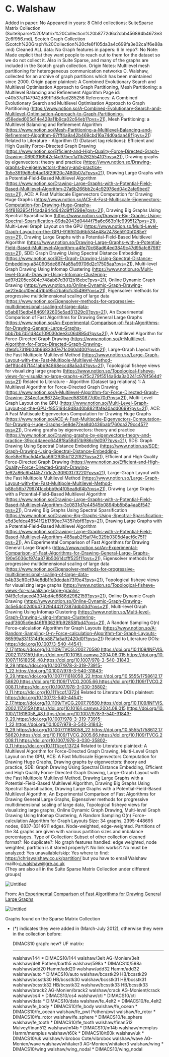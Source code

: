 # C. Walshaw

Added in paper: No
Appeared in years: 8
Child collections: SuiteSparse Matrix Collection (SuiteSparse%20Matrix%20Collection%20b8772d6a2cbb456894b4673e32c6f956.md), Scotch Graph Collection (Scotch%20Graph%20Collection%20cfe6f105da3a4c699fa3e02ca1f6e88a.md)
Cleaned ALL data: No
Graph features in papers: 6
In repo?: No
Note: Made explicit that they want people to reach out to them for the dataset so we do not collect it. Also in Suite Sparse, and many of the graphs are included in the Scotch graph collection.
Origin Notes: Multilevel mesh partitioning for heterogeneous
communication networks
C. Walshaw, collected for an archive of graph partitions which has been maintained since 2000. 
Origin paper plaintext:  A Combined Evolutionary Search and Multilevel Optimisation Approach to Graph Partitioning,  Mesh Partitioning: a Multilevel Balancing and Refinement Algorithm
Page id: e40b37a1147942d89ff1d8dfad285256
References:  A Combined Evolutionary Search and Multilevel Optimisation Approach to Graph Partitioning (https://www.notion.so/A-Combined-Evolutionary-Search-and-Multilevel-Optimisation-Approach-to-Graph-Partitioning-d58eded005d14e428a11b9ca02c64eb1?pvs=21),  Mesh Partitioning: a Multilevel Balancing and Refinement Algorithm (https://www.notion.so/Mesh-Partitioning-a-Multilevel-Balancing-and-Refinement-Algorithm-97fff4a9a42b469cbd16a74d0a4aa48f?pvs=21)
Related to Literature - Algorithm (1) (Dataset tag relations): Efficient and High Quality Force-Directed Graph Drawing (https://www.notion.so/Efficient-and-High-Quality-Force-Directed-Graph-Drawing-0690316942ef4c97bec1a11b26255410?pvs=21), Drawing graphs by eigenvectors: theory and practice (https://www.notion.so/Drawing-graphs-by-eigenvectors-theory-and-practice-1b5e3919d8c94ad18f29f20c7480b07a?pvs=21), Drawing Large Graphs with a Potential-Field-Based Multilevel Algorithm (https://www.notion.so/Drawing-Large-Graphs-with-a-Potential-Field-Based-Multilevel-Algorithm-27a6b266bb2c4c92976ed04d2afe9bed?pvs=21), ACE: A Fast Multiscale Eigenvectors Computation for Drawing Huge Graphs (https://www.notion.so/ACE-A-Fast-Multiscale-Eigenvectors-Computation-for-Drawing-Huge-Graphs-44f8183954f14ada944d642d9ff1298e?pvs=21), Drawing Big Graphs Using Spectral
Sparsification (https://www.notion.so/Drawing-Big-Graphs-Using-Spectral-Sparsification-89da2043d0444f75a6c663b1fc999512?pvs=21), Multi-Level Graph Layout on the GPU (https://www.notion.so/Multi-Level-Graph-Layout-on-the-GPU-916f610d6b534e48a2478e5910bf085e?pvs=21), Drawing Large Graphs with a Potential-Field-Based Multilevel Algorithm (https://www.notion.so/Drawing-Large-Graphs-with-a-Potential-Field-Based-Multilevel-Algorithm-a4fe70c68ad64ed3849c47d95afc8798?pvs=21), SDE: Graph Drawing Using Spectral Distance Embedding (https://www.notion.so/SDE-Graph-Drawing-Using-Spectral-Distance-Embedding-a840905de8674a85a99706d2c17505aa?pvs=21), Multi-level Graph Drawing Using Infomap Clustering (https://www.notion.so/Multi-level-Graph-Drawing-Using-Infomap-Clustering-ad97d205cc804c748ab87d3012b18ebc?pvs=21), Online Dynamic Graph Drawing (https://www.notion.so/Online-Dynamic-Graph-Drawing-ae22e4cc10ec451bb95c2ba6cfc35499?pvs=21), Eigensolver methods for progressive multidimensional scaling of large data (https://www.notion.so/Eigensolver-methods-for-progressive-multidimensional-scaling-of-large-data-b5ab815edb48469192605e5ad31329c0?pvs=21), An Experimental Comparison of Fast Algorithms for Drawing General Large Graphs (https://www.notion.so/An-Experimental-Comparison-of-Fast-Algorithms-for-Drawing-General-Large-Graphs-bbb7bb7d51d84d109030dee3c06d895d?pvs=21), A Multilevel Algorithm for Force-Directed Graph Drawing (https://www.notion.so/A-Multilevel-Algorithm-for-Force-Directed-Graph-Drawing-d1ebfc7319b04b66833d7e71c060d400?pvs=21), Large-Graph Layout with the Fast Multipole Multilevel Method (https://www.notion.so/Large-Graph-Layout-with-the-Fast-Multipole-Multilevel-Method-def1fdc467f441abb94868eccd8a5a34?pvs=21), Topological fisheye views for visualizing large graphs (https://www.notion.so/Topological-fisheye-views-for-visualizing-large-graphs-e2f5c279f5514a6da3a0241c978f564d?pvs=21)
Related to Literature - Algorithm (Dataset tag relations) 1: A Multilevel Algorithm for Force-Directed Graph Drawing (https://www.notion.so/A-Multilevel-Algorithm-for-Force-Directed-Graph-Drawing-234ec1ad86724e0baed5830877d0c70d?pvs=21), Multi-Level Graph Layout on the GPU (https://www.notion.so/Multi-Level-Graph-Layout-on-the-GPU-f855194c9d8a40b8821fafe30add0699?pvs=21), ACE: A Fast Multiscale Eigenvectors Computation for Drawing Huge Graphs (https://www.notion.so/ACE-A-Fast-Multiscale-Eigenvectors-Computation-for-Drawing-Huge-Graphs-5e8de72ea8d0436babf760ca379cc457?pvs=21), Drawing graphs by eigenvectors: theory and practice (https://www.notion.so/Drawing-graphs-by-eigenvectors-theory-and-practice-39ccd4aeec6448f8a58d51b986c9d097?pvs=21), SDE: Graph Drawing Using Spectral Distance Embedding (https://www.notion.so/SDE-Graph-Drawing-Using-Spectral-Distance-Embedding-8ce58ef9bc5d4e1aa66f2935bf122f92?pvs=21), Efficient and High Quality Force-Directed Graph Drawing (https://www.notion.so/Efficient-and-High-Quality-Force-Directed-Graph-Drawing-1e92a86c6b4f4577b1c2c30903173220?pvs=21), Large-Graph Layout with the Fast Multipole Multilevel Method (https://www.notion.so/Large-Graph-Layout-with-the-Fast-Multipole-Multilevel-Method-b88c56b7799741ccbbb9d4f05ea8df4b?pvs=21), Drawing Large Graphs with a Potential-Field-Based Multilevel Algorithm (https://www.notion.so/Drawing-Large-Graphs-with-a-Potential-Field-Based-Multilevel-Algorithm-3c0831d7e44545b0894bb5b8a4aa8f54?pvs=21), Drawing Big Graphs Using Spectral
Sparsification (https://www.notion.so/Drawing-Big-Graphs-Using-Spectral-Sparsification-e5d3efdca48541f2b1789ec74357ebf6?pvs=21), Drawing Large Graphs with a Potential-Field-Based Multilevel Algorithm (https://www.notion.so/Drawing-Large-Graphs-with-a-Potential-Field-Based-Multilevel-Algorithm-485aab2f5af74c329b0305d4acf6c751?pvs=21), An Experimental Comparison of Fast Algorithms for Drawing General Large Graphs (https://www.notion.so/An-Experimental-Comparison-of-Fast-Algorithms-for-Drawing-General-Large-Graphs-190e5036cf974a879b50614cfff525f1?pvs=21), Eigensolver methods for progressive multidimensional scaling of large data (https://www.notion.so/Eigensolver-methods-for-progressive-multidimensional-scaling-of-large-data-b4b33cff0cf94e8db1fd3dcdab73f9e4?pvs=21), Topological fisheye views for visualizing large graphs (https://www.notion.so/Topological-fisheye-views-for-visualizing-large-graphs-94f9c1efaeed4304bd4c6686d2962159?pvs=21), Online Dynamic Graph Drawing (https://www.notion.so/Online-Dynamic-Graph-Drawing-3c5e54c02d0b473294442f7387ddb03d?pvs=21), Multi-level Graph Drawing Using Infomap Clustering (https://www.notion.so/Multi-level-Graph-Drawing-Using-Infomap-Clustering-eadf3605c6ed46ff93629fb92858fbd4?pvs=21), A Random Sampling O(n) Force-calculation Algorithm for Graph Layouts (https://www.notion.so/A-Random-Sampling-O-n-Force-calculation-Algorithm-for-Graph-Layouts-86599a831f314d1cb8871a5a92420d0f?pvs=21)
Related to Literature DOIs: https://doi.org/10.1007/3-540-44541-2_17,https://doi.org/10.1109/TVCG.2007.70580,https://doi.org/10.1109/INFVIS.2002.1173159,https://doi.org/10.1016/j.camwa.2004.08.015,https://doi.org/10.1007/11618058_48,https://doi.org/10.1007/978-3-540-31843-9_29,https://doi.org/10.1007/978-3-319-73915-1_22,https://doi.org/10.1007/978-3-540-31843-9_29,https://doi.org/10.1007/11618058_22,https://doi.org/10.5555/1758612.1758620,https://doi.org/10.1109/TVCG.2005.66,https://doi.org/10.1109/TVCG.2008.11,https://doi.org/10.1007/978-3-030-35802-0_11,https://doi.org/10.1111/cgf.13724
Related to Literature DOIs plaintext: https://doi.org/10.1007/3-540-44541-2_17,https://doi.org/10.1109/TVCG.2007.70580,https://doi.org/10.1109/INFVIS.2002.1173159,https://doi.org/10.1016/j.camwa.2004.08.015,https://doi.org/10.1007/11618058_48,https://doi.org/10.1007/978-3-540-31843-9_29,https://doi.org/10.1007/978-3-319-73915-1_22,https://doi.org/10.1007/978-3-540-31843-9_29,https://doi.org/10.1007/11618058_22,https://doi.org/10.5555/1758612.1758620,https://doi.org/10.1109/TVCG.2005.66,https://doi.org/10.1109/TVCG.2008.11,https://doi.org/10.1007/978-3-030-35802-0_11,https://doi.org/10.1111/cgf.13724
Related to Literature plaintext: A Multilevel Algorithm for Force-Directed Graph Drawing, Multi-Level Graph Layout on the GPU, ACE: A Fast Multiscale Eigenvectors Computation for Drawing Huge Graphs, Drawing graphs by eigenvectors: theory and practice, SDE: Graph Drawing Using Spectral Distance Embedding, Efficient and High Quality Force-Directed Graph Drawing, Large-Graph Layout with the Fast Multipole Multilevel Method, Drawing Large Graphs with a Potential-Field-Based Multilevel Algorithm, Drawing Big Graphs Using Spectral
Sparsification, Drawing Large Graphs with a Potential-Field-Based Multilevel Algorithm, An Experimental Comparison of Fast Algorithms for Drawing General Large Graphs, Eigensolver methods for progressive multidimensional scaling of large data, Topological fisheye views for visualizing large graphs, Online Dynamic Graph Drawing, Multi-level Graph Drawing Using Infomap Clustering, A Random Sampling O(n) Force-calculation Algorithm for Graph Layouts
Size: 34 graphs, 2395-448695 nodes, 6837-3314611 edges. Node-weighted, edge-weighted. Partitions of the 34 graphs are given with various partition sizes and imbalance percentages.
Type of Collection: Subset of other collection
cleaned format?: No
duplicate?: No
graph features handled: edge weighted, node weighted, partition
is it stored properly?: No
link works?: No
must be analyzed: Yes
unavailable/skip: Yes
where to find: https://chriswalshaw.co.uk/partition/ but you have to email Walshaw
mailto:c.walshaw@gre.ac.uk  
(They are also all in the Suite Sparse Matrix Collection under different groups)

![Untitled](C%20Walshaw%20e40b37a1147942d89ff1d8dfad285256/Untitled.png)

From: [An Experimental Comparison of Fast Algorithms for Drawing General Large Graphs](https://link.springer.com/chapter/10.1007/11618058_22)

![Untitled](C%20Walshaw%20e40b37a1147942d89ff1d8dfad285256/Untitled%201.png)

Graphs found on the Sparse Matrix Collection 

- (*) indicates they were added in  (March-July 2012), otherwise they were in the collection before:

  DIMACS10 graph:                 new?   UF matrix:
    ---------------                 ----   -------------
    walshaw/144                      *     DIMACS10/144
    walshaw/3elt                           AG-Monien/3elt
    walshaw/4elt                           Pothen/barth5
    walshaw/598a                     *     DIMACS10/598a
    walshaw/add20                          Hamm/add20
    walshaw/add32                          Hamm/add32
    walshaw/auto                     *     DIMACS10/auto
    walshaw/bcsstk29                       HB/bcsstk29
    walshaw/bcsstk30                       HB/bcsstk30
    walshaw/bcsstk31                       HB/bcsstk31
    walshaw/bcsstk32                       HB/bcsstk32
    walshaw/bcsstk33                       HB/bcsstk33
    walshaw/brack2                         AG-Monien/brack2
    walshaw/crack                          AG-Monient/crack
    walshaw/cs4                      *     DIMACS10/cs4
    walshaw/cti                      *     DIMACS10/cti
    walshaw/data                     *     DIMACS10/data
    walshaw/fe_4elt2                 *     DIMACS10/fe_4elt2
    walshaw/fe_body                  *     DIMACS10/fe_body
    walshaw/fe_ocean                 *     DIMACS10/fe_ocean
    walshaw/fe_pwt                         Pothen/pwt
    walshaw/fe_rotor                 *     DIMACS10/fe_rotor
    walshaw/fe_sphere                *     DIMACS10/fe_sphere
    walshaw/fe_tooth                 *     DIMACS10/fe_tooth
    walshaw/finan512                       Mulvey/finan512
    walshaw/m14b                     *     DIMACS10/m14b
    walshaw/memplus                        Hamm/memplus
    walshaw/t60k                     *     DIMACS10/t60k
    walshaw/uk                       *     DIMACS10/uk
    walshaw/vibrobox                       Cote/vibrobox
    walshaw/wave                           AG-Monien/wave
    walshaw/whitaker3                      AG-Monien/whitaker3
    walshaw/wing                     *     DIMACS10/wing
    walshaw/wing_nodal               *     DIMACS10/wing_nodal
